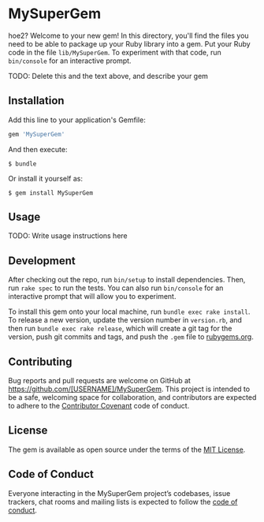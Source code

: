 # MySuperGem
hoe2?
Welcome to your new gem! In this directory, you'll find the files you need to be able to package up your Ruby library into a gem. Put your Ruby code in the file `lib/MySuperGem`. To experiment with that code, run `bin/console` for an interactive prompt.

TODO: Delete this and the text above, and describe your gem

## Installation

Add this line to your application's Gemfile:

```ruby
gem 'MySuperGem'
```

And then execute:

    $ bundle

Or install it yourself as:

    $ gem install MySuperGem

## Usage

TODO: Write usage instructions here

## Development

After checking out the repo, run `bin/setup` to install dependencies. Then, run `rake spec` to run the tests. You can also run `bin/console` for an interactive prompt that will allow you to experiment.

To install this gem onto your local machine, run `bundle exec rake install`. To release a new version, update the version number in `version.rb`, and then run `bundle exec rake release`, which will create a git tag for the version, push git commits and tags, and push the `.gem` file to [rubygems.org](https://rubygems.org).

## Contributing

Bug reports and pull requests are welcome on GitHub at https://github.com/[USERNAME]/MySuperGem. This project is intended to be a safe, welcoming space for collaboration, and contributors are expected to adhere to the [Contributor Covenant](http://contributor-covenant.org) code of conduct.

## License

The gem is available as open source under the terms of the [MIT License](http://opensource.org/licenses/MIT).

## Code of Conduct

Everyone interacting in the MySuperGem project’s codebases, issue trackers, chat rooms and mailing lists is expected to follow the [code of conduct](https://github.com/[USERNAME]/MySuperGem/blob/master/CODE_OF_CONDUCT.md).

